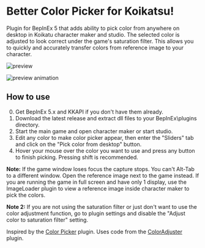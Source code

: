 # Better Color Picker for Koikatsu!
Plugin for BepInEx 5 that adds ability to pick color from anywhere on desktop in Koikatu character maker and studio. The selected color is adjusted to look correct under the game's saturation filter. This allows you to quickly and accurately transfer colors from reference image to your character.

![preview](https://user-images.githubusercontent.com/39247311/50303116-694b8400-048c-11e9-8ca0-e58175926cc1.PNG)

![preview animation](https://user-images.githubusercontent.com/39247311/50300415-a7dd4080-0484-11e9-89bb-b0483dcf9cd7.gif)

## How to use
0. Get BepInEx 5.x and KKAPI if you don't have them already.
1. Download the latest release and extract dll files to your BepInEx\plugins directory.
2. Start the main game and open character maker or start studio.
3. Edit any color to make color picker appear, then enter the "Sliders" tab and click on the "Pick color from desktop" button.
4. Hover your mouse over the color you want to use and press any button to finish picking. Pressing shift is recommended.

**Note:** If the game window loses focus the capture stops. You can't Alt-Tab to a different window. Open the reference image next to the game instead. If you are running the game in full screen and have only 1 display, use the ImageLoader plugin to view a reference image inside character maker to pick the colors.

**Note 2:** If you are not using the saturation filter or just don't want to use the color adjustment function, go to plugin settings and disable the "Adjust color to saturation filter" setting.

Inspired by the [Color Picker](https://koikoi.happy.nu/#!plugin_color_picker.md) plugin. Uses code from the [ColorAdjuster](https://koikoi.happy.nu/#!plugin_color_adjuster.md) plugin.
